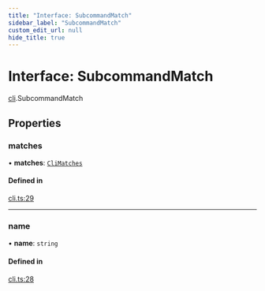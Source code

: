 ```yaml
---
title: "Interface: SubcommandMatch"
sidebar_label: "SubcommandMatch"
custom_edit_url: null
hide_title: true
---
```


# Interface: SubcommandMatch

[cli](../modules/cli.md).SubcommandMatch

## Properties

### matches

• **matches**: [`CliMatches`](cli.climatches.md)

#### Defined in

[cli.ts:29](https://github.com/tauri-apps/tauri/blob/710a4f9/tooling/api/src/cli.ts#L29)

___

### name

• **name**: `string`

#### Defined in

[cli.ts:28](https://github.com/tauri-apps/tauri/blob/710a4f9/tooling/api/src/cli.ts#L28)
